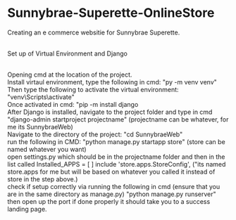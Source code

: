 # Sunnybrae-Superette-OnlineStore
Creating an e commerce websitie for Sunnybrae Superette. 

<br> Set up of Virtual Environment and Django </br>

<br> Opening cmd at the location of the project.
<br> Install virtaul environment, type the following in cmd: "py -m venv venv"
<br> Then type the following to activate the virtual environment: "venv\Scripts\activate" 
<br> Once activated in cmd: "pip -m install django
<br> After Django is installed, navigate to the project folder and type in cmd "django-admin startproject projectname" (projectname can be whatever, for me its SunnybraeWeb)
<br> Navigate to the directory of the project: "cd SunnybraeWeb" 
<br> run the following in CMD: "python manage.py startapp store" (store can be named whatever you want)
<br> open settings.py which should be in the projectname folder and then in the list called Installed_APPS = [ ] include 'store.apps.StoreConfig', ("its named store.apps for me but will be based on whatever you called it instead of store in the step above.)
<br> check if setup correctly via running the following in cmd (ensure that you are in the same directory as manage.py) "python manage.py runserver" then open up the port if done properly it should take you to a success landing page. 